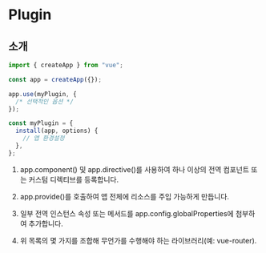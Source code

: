 # Plugin

## 소개

```js
import { createApp } from "vue";

const app = createApp({});

app.use(myPlugin, {
  /* 선택적인 옵션 */
});
```

```js
const myPlugin = {
  install(app, options) {
    // 앱 환경설정
  },
};
```

1. app.component() 및 app.directive()를 사용하여 하나 이상의 전역 컴포넌트 또는 커스텀 디렉티브를 등록합니다.

2. app.provide()를 호출하여 앱 전체에 리소스를 주입 가능하게 만듭니다.

3. 일부 전역 인스턴스 속성 또는 메서드를 app.config.globalProperties에 첨부하여 추가합니다.

4. 위 목록의 몇 가지를 조합해 무언가를 수행해야 하는 라이브러리(예: vue-router).
